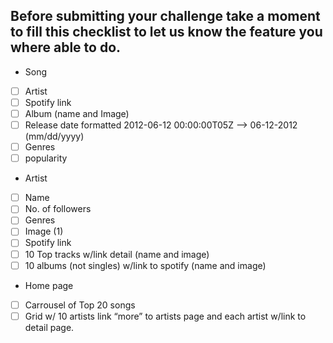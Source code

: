 ## Before submitting your challenge take a moment to fill this checklist to let us know the feature you where able to do.

- Song
- [ ] Artist
- [ ] Spotify link
- [ ] Album (name and Image)
- [ ] Release date formatted 2012-06-12 00:00:00T05Z --> 06-12-2012 (mm/dd/yyyy)
- [ ] Genres
- [ ] popularity
- Artist
- [ ] Name
- [ ] No. of followers
- [ ] Genres
- [ ] Image (1)
- [ ] Spotify link
- [ ] 10 Top tracks w/link detail (name and image)
- [ ] 10 albums (not singles) w/link to spotify (name and image)
- Home page
- [ ] Carrousel of Top 20 songs
- [ ] Grid w/ 10 artists link “more” to artists page and each artist w/link to detail page.

